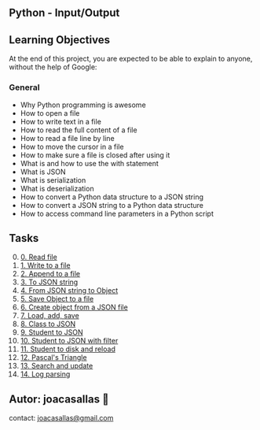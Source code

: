 ## Python - Input/Output ##

## Learning Objectives ##

At the end of this project, you are expected to be able to explain to anyone, without the help of Google:

### General ###
* Why Python programming is awesome  
* How to open a file  
* How to write text in a file  
* How to read the full content of a file  
* How to read a file line by line  
* How to move the cursor in a file  
* How to make sure a file is closed after using it  
* What is and how to use the with statement  
* What is JSON  
* What is serialization  
* What is deserialization  
* How to convert a Python data structure to a JSON string  
* How to convert a JSON string to a Python data structure  
* How to access command line parameters in a Python script


## Tasks ##  
0. [0. Read file](https://github.com/joacasallas2/holbertonschool-higher_level_programming/blob/main/python-input_output/0-read_file.py)
1. [1. Write to a file](https://github.com/joacasallas2/holbertonschool-higher_level_programming/blob/main/python-input_output/1-write_file.py)
2. [2. Append to a file](https://github.com/joacasallas2/holbertonschool-higher_level_programming/blob/main/python-input_output/2-append_write.py)
3. [3. To JSON string](https://github.com/joacasallas2/holbertonschool-higher_level_programming/blob/main/python-input_output/3-to_json_string.py)
4. [4. From JSON string to Object](https://github.com/joacasallas2/holbertonschool-higher_level_programming/blob/main/python-input_output/4-from_json_string.py)
5. [5. Save Object to a file](https://github.com/joacasallas2/holbertonschool-higher_level_programming/blob/main/python-input_output/5-save_to_json_file.py)
6. [6. Create object from a JSON file](https://github.com/joacasallas2/holbertonschool-higher_level_programming/blob/main/python-input_output/6-load_from_json_file.py)
7. [7. Load, add, save](https://github.com/joacasallas2/holbertonschool-higher_level_programming/blob/main/python-input_output/7-add_item.py)
8. [8. Class to JSON](https://github.com/joacasallas2/holbertonschool-higher_level_programming/blob/main/python-input_output/8-class_to_json.py)
9. [9. Student to JSON](https://github.com/joacasallas2/holbertonschool-higher_level_programming/blob/main/python-input_output/9-student.py)
10. [10. Student to JSON with filter](https://github.com/joacasallas2/holbertonschool-higher_level_programming/blob/main/python-input_output/10-student.py)
11. [11. Student to disk and reload](https://github.com/joacasallas2/holbertonschool-higher_level_programming/blob/main/python-input_output/11-student.py)
12. [12. Pascal's Triangle](https://github.com/joacasallas2/holbertonschool-higher_level_programming/blob/main/python-input_output/12-pascal_triangle.py)
13. [13. Search and update](https://github.com/joacasallas2/holbertonschool-higher_level_programming/blob/main/python-input_output/100-append_after.py)
14. [14. Log parsing](https://github.com/joacasallas2/holbertonschool-higher_level_programming/blob/main/python-input_output/101-stats.py)



## Autor:  joacasallas :information_desk_person:  
contact:  joacasallas@gmail.com  

